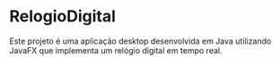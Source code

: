 # RelogioDigital
Este projeto é uma aplicação desktop desenvolvida em Java utilizando JavaFX que implementa um relógio digital em tempo real. 
